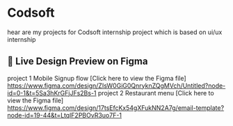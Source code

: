 # Codsoft
hear are my projects for Codsoft internship project
which is based on ui/ux internship
## 🔗 Live Design Preview on Figma
project 1 Mobile Signup flow
[Click here to view the Figma file] https://www.figma.com/design/ZIsW0GiG0QnryknZQgMVch/Untitled?node-id=0-1&t=5Sa3hKrGFjJFs2Bs-1
project 2 Restaurant menu
[Click here to view the Figma file] https://www.figma.com/design/17tsEfcKx54gXFukNN2A7g/email-template?node-id=19-44&t=LtqlF2PBOvR3uo7F-1
